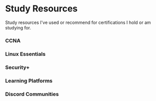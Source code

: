 # Study Resources
Study resources I've used or recommend for certifications I hold or am studying for.

### CCNA

### Linux Essentials

### Security+

### Learning Platforms

### Discord Communities
